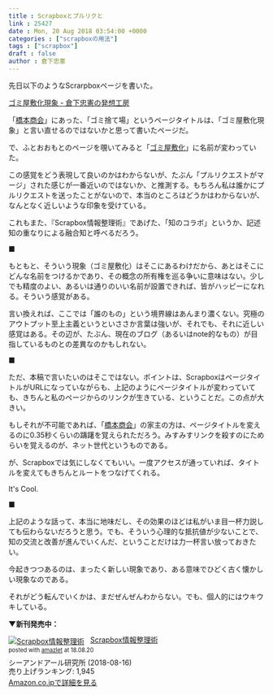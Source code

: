 ```yaml
---
title : Scrapboxとプルリクと
link : 25427
date : Mon, 20 Aug 2018 03:54:00 +0000
categories : ["scrapboxの用法"]
tags : ["scrapbox"]
draft : false
author : 倉下忠憲
---
```


先日以下のようなScrarpboxページを書いた。

<a href="https://scrapbox.io/rashitamemo/%E3%82%B4%E3%83%9F%E5%B1%8B%E6%95%B7%E5%8C%96%E7%8F%BE%E8%B1%A1">ゴミ屋敷化現象 - 倉下忠憲の発想工房</a>

「<a href="https://scrapbox.io/shokai/">橋本商会</a>」にあった、「ゴミ捨て場」というページタイトルは、「ゴミ屋敷化現象」と言い直せるのではないかと思って書いたページだ。

で、ふとおおもとのページを覗いてみると「<a href="https://scrapbox.io/shokai/%E3%82%B4%E3%83%9F%E5%B1%8B%E6%95%B7%E5%8C%96">ゴミ屋敷化</a>」に名前が変わっていた。

この感覚をどう表現して良いのかはわからないが、たぶん「プルリクエストがマージ」された感じが一番近いのではないか、と推測する。もちろん私は誰かにプルリクエストを送ったことがないので、本当のところはどうかはわからないが、なんとなく近しいような印象を受けている。

これもまた、『Scrapbox情報整理術』であげた、「知のコラボ」というか、記述知の重なりによる融合知と呼べるだろう。

■

もともと、そういう現象（ゴミ屋敷化）はそこにあるわけだから、あとはそこにどんな名前をつけるかであり、その概念の所有権を巡る争いに意味はない。少しでも精度のよい、あるいは通りのいい名前が設置できれば、皆がハッピーになれる。そういう感覚がある。

言い換えれば、ここでは「誰のもの」という境界線はあんまり濃くない。究極のアウトプット至上主義というといささか言葉は強いが、それでも、それに近しい感覚はある。その辺が、たぶん、現在のブログ（あるいはnote的なもの）が目指しているものとの差異なのかもしれない。

■

ただ、本稿で言いたいのはそこではない。ポイントは、ScrapboxはページタイトルがURLになっていながらも、上記のようにページタイトルが変わっていても、きちんと私のページからのリンクが生きている、ということだ。この点が大きい。

もしそれが不可能であれば、「<a href="https://scrapbox.io/shokai/">橋本商会</a>」の家主の方は、ページタイトルを変えるのに0.35秒くらいの躊躇を覚えられただろう。みすみすリンクを殺すのにためらいを覚えるのが、ネット世代というものである。

が、Scrapboxでは気にしなくてもいい。一度アクセスが通っていれば、タイトルを変えてもきちんとルートをつなげてくれる。

It's Cool.

■

上記のような話って、本当に地味だし、その効果のほどは私がいま目一杯力説しても伝わらないだろうと思う。でも、そういう心理的な抵抗値が少ないことで、知の交流と改善が進んでいくんだ、ということだけは力一杯言い放っておきたい。

今起きつつあるのは、まったく新しい現象であり、ある意味でひどく古く懐かしい現象なのである。

それがどう転んでいくかは、まだぜんぜんわからない。でも、個人的にはウキウキしている。

<strong>▼新刊発売中：</strong>

<div class="amazlet-box" style="margin-bottom:0px;"><div class="amazlet-image" style="float:left;margin:0px 12px 1px 0px;"><a href="http://www.amazon.co.jp/exec/obidos/ASIN/B07GJFBWWZ/rashita1000-22/ref=nosim/" name="amazletlink" target="_blank"><img src="https://images-fe.ssl-images-amazon.com/images/I/51yMZ%2BQU40L._SL160_.jpg" alt="Scrapbox情報整理術" style="border: none;" /></a></div><div class="amazlet-info" style="line-height:120%; margin-bottom: 10px"><div class="amazlet-name" style="margin-bottom:10px;line-height:120%"><a href="http://www.amazon.co.jp/exec/obidos/ASIN/B07GJFBWWZ/rashita1000-22/ref=nosim/" name="amazletlink" target="_blank">Scrapbox情報整理術</a><div class="amazlet-powered-date" style="font-size:80%;margin-top:5px;line-height:120%">posted with <a href="http://www.amazlet.com/" title="amazlet" target="_blank">amazlet</a> at 18.08.20</div></div><div class="amazlet-detail">シーアンドアール研究所 (2018-08-16)<br />売り上げランキング: 1,945<br /></div><div class="amazlet-sub-info" style="float: left;"><div class="amazlet-link" style="margin-top: 5px"><a href="http://www.amazon.co.jp/exec/obidos/ASIN/B07GJFBWWZ/rashita1000-22/ref=nosim/" name="amazletlink" target="_blank">Amazon.co.jpで詳細を見る</a></div></div></div><div class="amazlet-footer" style="clear: left"></div></div>


